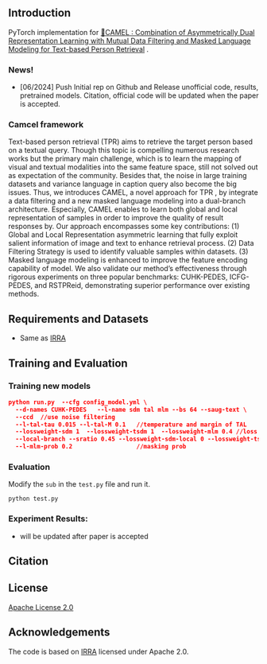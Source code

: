 ## Introduction
PyTorch implementation for [🐪CAMEL : Combination of Asymmetrically Dual Representation Learning with Mutual Data Filtering and Masked Language Modeling for Text-based Person Retrieval]() . 

### News!

- [06/2024] Push Initial rep on Github and Release unofficial code, results, pretrained models. Citation, official code will be updated when the paper is accepted.


### Camcel framework
Text-based person retrieval (TPR) aims to retrieve the target person based on a textual query. Though this topic is compelling numerous research works but the primary main challenge, which is to learn the mapping of visual and
textual modalities into the same feature space, still not solved out as expectation of the community. Besides that, the noise in large training datasets and variance language in caption query also become the big issues. Thus, we introduces CAMEL, a novel approach for TPR , by integrate a data filtering and a new masked language modeling into a dual-branch architecture. Especially, CAMEL enables to learn both global and local representation of samples in order to improve the quality of result responses by. Our approach encompasses some key contributions: (1) Global and Local Representation asymmetric learning that fully exploit salient information of image and text to enhance retrieval process. (2) Data Filtering Strategy is used to identify valuable samples within datasets. (3) Masked language modeling is enhanced to improve the feature encoding capability of model. We also validate our method’s effectiveness through rigorous experiments on three popular benchmarks: CUHK-PEDES, ICFG-PEDES, and RSTPReid, demonstrating
superior performance over existing methods.



## Requirements and Datasets
- Same as [IRRA](https://github.com/anosorae/IRRA)


## Training and Evaluation

### Training new models

```json
python run.py  --cfg config_model.yml \
  --d-names CUHK-PEDES   --l-name sdm tal mlm --bs 64 --saug-text \
  --ccd  //use noise filtering
  --l-tal-tau 0.015 --l-tal-M 0.1   //temperature and margin of TAL
  --lossweight-sdm 1  --lossweight-tsdm 1  --lossweight-mlm 0.4 //loss weights
  --local-branch --sratio 0.45 --lossweight-sdm-local 0 --lossweight-tsdm-local 1         // activate local branch
  --l-mlm-prob 0.2                  //masking prob 
```

### Evaluation
Modify the  ```sub``` in the ```test.py``` file and run it.
```
python test.py
```

 

### Experiment Results:
 - will be updated after paper is accepted


## Citation


## License

[Apache License 2.0](http://www.apache.org/licenses/LICENSE-2.0)

## Acknowledgements
The code is based on [IRRA](https://github.com/anosorae/IRRA) licensed under Apache 2.0.

